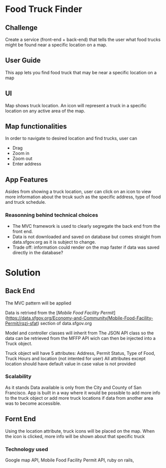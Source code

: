 # Food Truck Finder

## Challenge 
Create a service (front-end + back-end) that tells the user what food trucks might be found near a specific location on a map.



## User Guide

This app lets you find food truck that may be near a specific location on a map

## UI
Map shows truck location. An icon will represent a truck in a specific location on any active area of the map.

## Map functionalities
In order to navigate to desired location and find trucks, user can 
* Drag   
* Zoom in 
* Zoom out 
* Enter address 

## App Features
Asides from showing a truck location, user can click on an icon to view more information about the trcuk such as the specific address, type of food and truck schedule.

### Reasonning behind technical choices 
* The MVC framework is used to clearly segregate the back end from the front end. 
* Data is not downloaded and saved on database but comes straight from data.sfgov.org as it is subject to change.
* Trade off: information could render on the map faster if data was saved directly in the database?


# Solution

## Back End

The MVC pattern will be applied

Data is retrived from the [*Mobile Food Facility Permit*] (https://data.sfgov.org/Economy-and-Community/Mobile-Food-Facility-Permit/rqzj-sfat) section of data.sfgov.org

Model and controller classes will inherit from The JSON API class so the data can be retrieved from the MFFP API
wich can then be injected into a Truck object. 

Truck object will have 5 attributes: Address, Permit Status, Type of Food, Truck Hours and location (not intented for user)
All attributes except location should have default value in case value is not provided

### Scalability
As it stands Data available is only from the City and County of San Francisco. App is built
in a way where it would be possible to add more info to the truck object or add more 
truck locations if data from another area was to become accessible.


## Fornt End

Using the location attribute, truck icons will be placed on the map. When the icon is clicked, more info will be shown about that specific truck

### Technology used 
Google map API, Mobile Food Facility Permit API, ruby on rails, 

